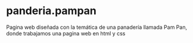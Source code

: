 # panderia.pampan
Pagina web diseñada con la temática de una panadería llamada Pam Pan, donde trabajamos una pagina web en html y css
